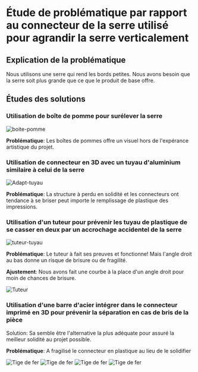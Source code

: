 #  Étude de problématique par rapport au connecteur de la serre utilisé pour agrandir la serre verticalement

## Explication de la problématique
Nous utilisons une serre qui rend les bords petites. Nous avons besoin que la serre soit plus grande que ce que le produit de base offre.


## Études des solutions
###  Utilisation de boîte de pomme pour surélever la serre

![boite-pomme](boite-pomme.png)

**Problématique**: Les boîtes de pommes offre un visuel hors de l'expérance artistique du projet.


###  Utilisation de connecteur en 3D avec un tuyau d'aluminium similaire à celui de la serre

![Adapt-tuyau](adapt-tuyau_brise.png)

**Problématique**: La structure à perdu en solidité et les connecteurs ont tendance à se briser peut importe le remplissage de plastique des impressions.


###  Utilisation d'un tuteur pour prévenir les tuyau de plastique de se casser en deux par un accrochage accidentel de la serre

![tuteur-tuyau](tuteur-tuyau.png)

**Problématique**: Le tuteur à fait ses preuves et fonctionne! Mais l'angle droit au bas donne un risque de brisure ou de fragilité.

**Ajustement**: Nous avons fait une courbe à la place d'un angle droit pour moin de chances de brisure.

![Tuteur](patoune.png)


###  Utilisation d'une barre d'acier intégrer dans le connecteur imprimé en 3D pour prévenir la séparation en cas de bris de la pièce
Solution: Sa semble être l'alternative la plus adéquate pour assuré la meilleur solidité au projet possible.

**Problématique**: A fragilisé le connecteur en plastique au lieu de le solidifier

![Tige de fer](tige_01.png)
![Tige de fer](tige_02.png)
![Tige de fer](tige_03.png)
![Tige de fer](tige_04.png)
